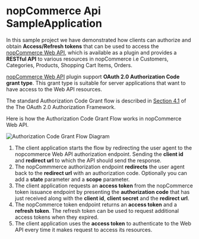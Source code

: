 # nopCommerce Api SampleApplication

In this sample project we have demonstrated how clients can authorize and obtain **Access/Refresh tokens** that can be used to access the [nopCommerce Web API](https://github.com/SevenSpikes/nopCommerce/tree/Web-Api-3.70), which is available as a plugin and provides a **RESTful API** to various resources in nopCommerce i.e Customers, Categories, Products, Shopping Cart Items, Orders.

[nopCommerce Web API](https://github.com/SevenSpikes/nopCommerce/tree/Web-Api-3.70) plugin support **OAuth 2.0 Authorization Code grant type**. This grant type is suitable for server applications that want to have access to the Web API resources.

The standard Authorization Code Grant flow is described in [Section 4.1](http://tools.ietf.org/html/rfc6749#section-4.1) of the The OAuth 2.0 Authorization Framework.

Here is how the Authorization Code Grant Flow works in nopCommerce Web API.

![Authorization Code Grant Flow Diagram](https://github.com/SevenSpikes/nopCommerce-Api-Authorization/blob/master/diagram.jpg "Authorization Code Grant Flow Diagram")

1. The client application starts the flow by redirecting the user agent to the nopcommerce Web API authorization endpoint. Sending the **client id** and **redirect url** to which the API should send the response.
2. The nopCommmerce authorization endpoint **redirects** the user agent back to the **redirect url** with an authorization code. Optionally you can add a **state** parameter and a **scope** parameter.
3. The client application requests an **access token** from the nopCommerce token issuance endpoint by presenting the **authorization code** that has just received along with the **client id**, **client secret** and the **redirect url**.
4. The nopCommerce token endpoint returns an **access token** and a **refresh token**. The refresh token can be used to request additional access tokens when they expired.
5. The client application uses the **access token** to authenticate to the Web API every time it makes request to access its resources.



